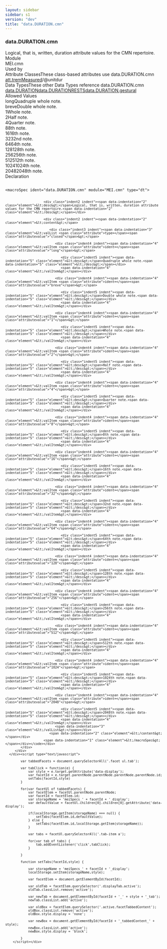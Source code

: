 ```yaml
---
layout: sidebar
sidebar: s1
version: "dev"
title: "data.DURATION.cmn"
---
```

<div class="specPage">
   <div class="datatypeSpec">
      <h3 id="data.DURATION.cmn">data.DURATION.cmn</h3>
      <div class="specs">
         <div class="desc">Logical, that is, written, duration attribute values for the CMN repertoire.</div>
         <div class="facet module">
            <div class="label">Module</div>
            <div class="statement text">MEI.cmn</div>
         </div>
         <div class="facet usedBy" id="usedBy">
            <div class="label">Used by</div>
            <div class="statement list">
               <div class="classBox dtBox" title="Attribute Classes">
                  <div class="classHeading"><label class="classLabel">Attribute Classes</label><span class="classDesc">These class-based attributes use data.DURATION.cmn</span></div>
                  <div class="classContent"><span class="ident attclass" data-ident="att.tremMeasured" data-module="MEI.cmn"><a class="classLink" title="Attributes that describe measured tremolandi." href="{{ site.baseurl }}/{{ page.version }}/attribute-classes/att.tremmeasured.html">att.tremMeasured</a>/<span title="The performed duration of an individual note in a measured tremolo.">@unitdur</span></span></div>
               </div>
               <div class="classBox dtBox" title="Data Types">
                  <div class="classHeading"><label class="classLabel">Data Types</label><span class="classDesc">These other Data Types reference data.DURATION.cmn</span></div>
                  <div class="classContent"><span class="ident datatype" data-ident="data.DURATION" data-module="MEI" title="Logical, that is, written, duration attribute values."><a class="classLink" href="{{ site.baseurl }}/{{ page.version }}/data-types/data.duration.html">data.DURATION</a></span><span class="ident datatype" data-ident="data.DURATIONRESTS" data-module="MEI" title="Logical, that is, written, duration attribute values for rests."><a class="classLink" href="{{ site.baseurl }}/{{ page.version }}/data-types/data.durationrests.html">data.DURATIONRESTS</a></span><span class="ident datatype" data-ident="data.DURATION.gestural" data-module="MEI" title="Performed duration attribute values."><a class="classLink" href="{{ site.baseurl }}/{{ page.version }}/data-types/data.duration.gestural.html">data.DURATION.gestural</a></span></div>
               </div>
            </div>
         </div>
         <div class="facet allowedValues" id="allowedValues">
            <div class="label">Allowed Values</div>
            <div class="statement list">
               <div class="dataValueBox" id="long"><span class="dataValue ident">long</span><span class="dataValue desc">Quadruple whole note.</span></div>
               <div class="dataValueBox" id="breve"><span class="dataValue ident">breve</span><span class="dataValue desc">Double whole note.</span></div>
               <div class="dataValueBox" id="1"><span class="dataValue ident">1</span><span class="dataValue desc">Whole note.</span></div>
               <div class="dataValueBox" id="2"><span class="dataValue ident">2</span><span class="dataValue desc">Half note.</span></div>
               <div class="dataValueBox" id="4"><span class="dataValue ident">4</span><span class="dataValue desc">Quarter note.</span></div>
               <div class="dataValueBox" id="8"><span class="dataValue ident">8</span><span class="dataValue desc">8th note.</span></div>
               <div class="dataValueBox" id="16"><span class="dataValue ident">16</span><span class="dataValue desc">16th note.</span></div>
               <div class="dataValueBox" id="32"><span class="dataValue ident">32</span><span class="dataValue desc">32nd note.</span></div>
               <div class="dataValueBox" id="64"><span class="dataValue ident">64</span><span class="dataValue desc">64th note.</span></div>
               <div class="dataValueBox" id="128"><span class="dataValue ident">128</span><span class="dataValue desc">128th note.</span></div>
               <div class="dataValueBox" id="256"><span class="dataValue ident">256</span><span class="dataValue desc">256th note.</span></div>
               <div class="dataValueBox" id="512"><span class="dataValue ident">512</span><span class="dataValue desc">512th note.</span></div>
               <div class="dataValueBox" id="1024"><span class="dataValue ident">1024</span><span class="dataValue desc">1024th note.</span></div>
               <div class="dataValueBox" id="2048"><span class="dataValue ident">2048</span><span class="dataValue desc">2048th note.</span></div>
            </div>
         </div>
         <div class="facet declaration">
            <div class="label">Declaration</div>
            <div class="statement declaration">
               <div class="code" xml:space="preserve" data-lang="ODD"><code>
                     <div class="indent1 indent"><span data-indentation="1" class="element">&lt;macroSpec <span class="attribute">ident=</span><span class="attributevalue">"data.DURATION.cmn"</span> <span class="attribute">module=</span><span class="attributevalue">"MEI.cmn"</span> <span class="attribute">type=</span><span class="attributevalue">"dt"</span>&gt;</span>
                        
                        <div class="indent2 indent"><span data-indentation="2" class="element">&lt;desc&gt;</span>Logical, that is, written, duration attribute values for the CMN repertoire.<span data-indentation="2" class="element">&lt;/desc&gt;</span></div>
                        
                        <div class="indent2 indent"><span data-indentation="2" class="element">&lt;content&gt;</span>
                           
                           <div class="indent3 indent"><span data-indentation="3" class="element">&lt;valList <span class="attribute">type=</span><span class="attributevalue">"closed"</span>&gt;</span>
                              
                              <div class="indent4 indent"><span data-indentation="4" class="element">&lt;valItem <span class="attribute">ident=</span><span class="attributevalue">"long"</span>&gt;</span>
                                 
                                 <div class="indent5 indent"><span data-indentation="5" class="element">&lt;desc&gt;</span>Quadruple whole note.<span data-indentation="5" class="element">&lt;/desc&gt;</span></div>
                                 <span data-indentation="4" class="element">&lt;/valItem&gt;</span></div>
                              
                              <div class="indent4 indent"><span data-indentation="4" class="element">&lt;valItem <span class="attribute">ident=</span><span class="attributevalue">"breve"</span>&gt;</span>
                                 
                                 <div class="indent5 indent"><span data-indentation="5" class="element">&lt;desc&gt;</span>Double whole note.<span data-indentation="5" class="element">&lt;/desc&gt;</span></div>
                                 <span data-indentation="4" class="element">&lt;/valItem&gt;</span></div>
                              
                              <div class="indent4 indent"><span data-indentation="4" class="element">&lt;valItem <span class="attribute">ident=</span><span class="attributevalue">"1"</span>&gt;</span>
                                 
                                 <div class="indent5 indent"><span data-indentation="5" class="element">&lt;desc&gt;</span>Whole note.<span data-indentation="5" class="element">&lt;/desc&gt;</span></div>
                                 <span data-indentation="4" class="element">&lt;/valItem&gt;</span></div>
                              
                              <div class="indent4 indent"><span data-indentation="4" class="element">&lt;valItem <span class="attribute">ident=</span><span class="attributevalue">"2"</span>&gt;</span>
                                 
                                 <div class="indent5 indent"><span data-indentation="5" class="element">&lt;desc&gt;</span>Half note.<span data-indentation="5" class="element">&lt;/desc&gt;</span></div>
                                 <span data-indentation="4" class="element">&lt;/valItem&gt;</span></div>
                              
                              <div class="indent4 indent"><span data-indentation="4" class="element">&lt;valItem <span class="attribute">ident=</span><span class="attributevalue">"4"</span>&gt;</span>
                                 
                                 <div class="indent5 indent"><span data-indentation="5" class="element">&lt;desc&gt;</span>Quarter note.<span data-indentation="5" class="element">&lt;/desc&gt;</span></div>
                                 <span data-indentation="4" class="element">&lt;/valItem&gt;</span></div>
                              
                              <div class="indent4 indent"><span data-indentation="4" class="element">&lt;valItem <span class="attribute">ident=</span><span class="attributevalue">"8"</span>&gt;</span>
                                 
                                 <div class="indent5 indent"><span data-indentation="5" class="element">&lt;desc&gt;</span>8th note.<span data-indentation="5" class="element">&lt;/desc&gt;</span></div>
                                 <span data-indentation="4" class="element">&lt;/valItem&gt;</span></div>
                              
                              <div class="indent4 indent"><span data-indentation="4" class="element">&lt;valItem <span class="attribute">ident=</span><span class="attributevalue">"16"</span>&gt;</span>
                                 
                                 <div class="indent5 indent"><span data-indentation="5" class="element">&lt;desc&gt;</span>16th note.<span data-indentation="5" class="element">&lt;/desc&gt;</span></div>
                                 <span data-indentation="4" class="element">&lt;/valItem&gt;</span></div>
                              
                              <div class="indent4 indent"><span data-indentation="4" class="element">&lt;valItem <span class="attribute">ident=</span><span class="attributevalue">"32"</span>&gt;</span>
                                 
                                 <div class="indent5 indent"><span data-indentation="5" class="element">&lt;desc&gt;</span>32nd note.<span data-indentation="5" class="element">&lt;/desc&gt;</span></div>
                                 <span data-indentation="4" class="element">&lt;/valItem&gt;</span></div>
                              
                              <div class="indent4 indent"><span data-indentation="4" class="element">&lt;valItem <span class="attribute">ident=</span><span class="attributevalue">"64"</span>&gt;</span>
                                 
                                 <div class="indent5 indent"><span data-indentation="5" class="element">&lt;desc&gt;</span>64th note.<span data-indentation="5" class="element">&lt;/desc&gt;</span></div>
                                 <span data-indentation="4" class="element">&lt;/valItem&gt;</span></div>
                              
                              <div class="indent4 indent"><span data-indentation="4" class="element">&lt;valItem <span class="attribute">ident=</span><span class="attributevalue">"128"</span>&gt;</span>
                                 
                                 <div class="indent5 indent"><span data-indentation="5" class="element">&lt;desc&gt;</span>128th note.<span data-indentation="5" class="element">&lt;/desc&gt;</span></div>
                                 <span data-indentation="4" class="element">&lt;/valItem&gt;</span></div>
                              
                              <div class="indent4 indent"><span data-indentation="4" class="element">&lt;valItem <span class="attribute">ident=</span><span class="attributevalue">"256"</span>&gt;</span>
                                 
                                 <div class="indent5 indent"><span data-indentation="5" class="element">&lt;desc&gt;</span>256th note.<span data-indentation="5" class="element">&lt;/desc&gt;</span></div>
                                 <span data-indentation="4" class="element">&lt;/valItem&gt;</span></div>
                              
                              <div class="indent4 indent"><span data-indentation="4" class="element">&lt;valItem <span class="attribute">ident=</span><span class="attributevalue">"512"</span>&gt;</span>
                                 
                                 <div class="indent5 indent"><span data-indentation="5" class="element">&lt;desc&gt;</span>512th note.<span data-indentation="5" class="element">&lt;/desc&gt;</span></div>
                                 <span data-indentation="4" class="element">&lt;/valItem&gt;</span></div>
                              
                              <div class="indent4 indent"><span data-indentation="4" class="element">&lt;valItem <span class="attribute">ident=</span><span class="attributevalue">"1024"</span>&gt;</span>
                                 
                                 <div class="indent5 indent"><span data-indentation="5" class="element">&lt;desc&gt;</span>1024th note.<span data-indentation="5" class="element">&lt;/desc&gt;</span></div>
                                 <span data-indentation="4" class="element">&lt;/valItem&gt;</span></div>
                              
                              <div class="indent4 indent"><span data-indentation="4" class="element">&lt;valItem <span class="attribute">ident=</span><span class="attributevalue">"2048"</span>&gt;</span>
                                 
                                 <div class="indent5 indent"><span data-indentation="5" class="element">&lt;desc&gt;</span>2048th note.<span data-indentation="5" class="element">&lt;/desc&gt;</span></div>
                                 <span data-indentation="4" class="element">&lt;/valItem&gt;</span></div>
                              <span data-indentation="3" class="element">&lt;/valList&gt;</span></div>
                           <span data-indentation="2" class="element">&lt;/content&gt;</span></div>
                        <span data-indentation="1" class="element">&lt;/macroSpec&gt;</span></div></code></div>
            </div>
         </div>
      </div><script type="text/javascript">
            
            var tabbedFacets = document.querySelectorAll('.facet ul.tab');
            
            var tabClick = function(e) {
                var style = e.target.getAttribute('data-display');
                var facetId = e.target.parentNode.parentNode.parentNode.parentNode.id;
                setTabs(facetId,style)
            }
            
            for(var facetUl of tabbedFacets) {
                var facetElem = facetUl.parentNode.parentNode;
                var facetId = facetElem.id;
                var storageName = 'meiSpecs_' + facetId + '_display';
                var defaultValue = facetUl.children[0].children[0].getAttribute('data-display');
                
                if(localStorage.getItem(storageName) === null) {
                    setTabs(facetElem.id,defaultValue);
                } else {
                    setTabs(facetElem.id,localStorage.getItem(storageName));
                }
                
                var tabs = facetUl.querySelectorAll('.tab-item a');
                
                for(var tab of tabs) {
                    tab.addEventListener('click',tabClick);
                }
                
            }
            
            function setTabs(facetId,style) {
                
                var storageName = 'meiSpecs_' + facetId + '_display';
                localStorage.setItem(storageName,style);
                
                var facetElem = document.getElementById(facetId);
                
                var oldTab = facetElem.querySelector('.displayTab.active');
                oldTab.classList.remove('active');
                
                var newTab = document.getElementById(facetId + '_' + style + '_tab');
                newTab.classList.add('active');
                
                var oldBox = facetElem.querySelector('.active.facetTabbedContent');
                oldBox.classList.remove('active');
                oldBox.style.display = 'none';
                
                var newBox = document.getElementById(facetId + '_tabbedContent_' + style);
                newBox.classList.add('active');
                newBox.style.display = 'block';
                
            }
        </script></div>
</div>